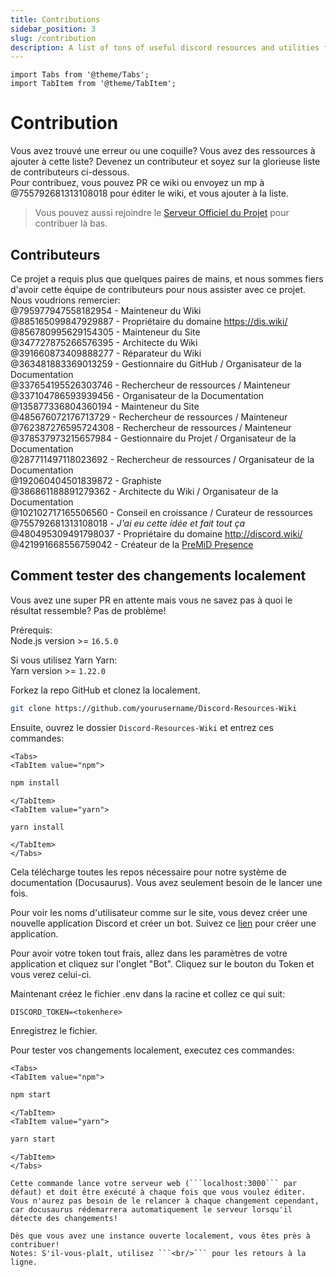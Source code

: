 ```yaml
---
title: Contributions
sidebar_position: 3
slug: /contribution
description: A list of tons of useful discord resources and utilities for all types of users, from beginners to power users.
---
```


```mdx-code-block
import Tabs from '@theme/Tabs';
import TabItem from '@theme/TabItem';
```

# Contribution

Vous avez trouvé une erreur ou une coquille? Vous avez des ressources à ajouter à cette liste? Devenez un contributeur et soyez sur la glorieuse liste de contributeurs ci-dessous.<br/>
Pour contribuez, vous pouvez PR ce wiki ou envoyez un mp à  @755792681313108018 pour éditer le wiki, et vous ajouter à la liste.
> Vous pouvez aussi rejoindre le [Serveur Officiel du Projet](https://discord.gg/yxbqz9pNxS) pour contribuer là bas.

## Contributeurs

Ce projet a requis plus que quelques paires de mains, et nous sommes fiers d'avoir cette équipe de contributeurs pour nous assister avec ce projet.<br/>
Nous voudrions remercier:<br/>
@795977947558182954 - Mainteneur du Wiki <br/>
@885165099847929887 - Propriétaire du domaine <https://dis.wiki/> <br/>
@856780995629154305 - Mainteneur du Site <br/>
@347727875266576395 - Architecte du Wiki <br/>
@391660873409888277 - Réparateur du Wiki <br/>
@363481883369013259 - Gestionnaire du GitHub / Organisateur de la Documentation <br/>
@337654195526303746 - Rechercheur de ressources / Mainteneur <br/>
@337104786593939456 - Organisateur de la Documentation <br/>
@135877336804360194 - Mainteneur du Site <br/>
@485676072176713729 - Rechercheur de ressources / Mainteneur <br/>
@762387276595724308 - Rechercheur de ressources / Mainteneur <br/>
@378537973215657984 - Gestionnaire du Projet / Organisateur de la Documentation <br/>
@287711497118023692 - Rechercheur de ressources / Organisateur de la Documentation <br/>
@192060404501839872 - Graphiste <br/>
@386861188891279362 - Architecte du Wiki / Organisateur de la Documentation <br/>
@102102717165506560 - Conseil en croissance / Curateur de ressources <br/>
@755792681313108018 - *J'ai eu cette idée et fait tout ça*  <br/>
@480495309491798037 - Propriétaire du domaine <http://discord.wiki/> <br/>
@421991668556759042 - Créateur de la [PreMiD Presence](https://premid.app/store/presences/Discord%20Resources)

## Comment tester des changements localement

Vous avez une super PR en attente mais vous ne savez pas à quoi le résultat ressemble? Pas de problème!<br/>

Prérequis:<br/>
Node.js version >= ```16.5.0```<br/>

Si vous utilisez Yarn Yarn:<br/>
Yarn version >= ```1.22.0```

Forkez la repo GitHub et clonez la localement.

```bash
git clone https://github.com/yourusername/Discord-Resources-Wiki
```

Ensuite, ouvrez le dossier `Discord-Resources-Wiki` et entrez ces commandes:
  
```mdx-code-block
<Tabs>
<TabItem value="npm">
```

```bash
npm install
```

```mdx-code-block
</TabItem>
<TabItem value="yarn">
```

```bash
yarn install
```

```mdx-code-block
</TabItem>
</Tabs>
```

Cela télécharge toutes les repos nécessaire pour notre système de documentation (Docusaurus). Vous avez seulement besoin de le lancer une fois.

Pour voir les noms d'utilisateur comme sur le site, vous devez créer une nouvelle application Discord et créer un bot.
Suivez ce [lien](https://github.com/reactiflux/discord-irc/wiki/Creating-a-discord-bot-&-getting-a-token) pour créer une application.

Pour avoir votre token tout frais, allez dans les paramètres de votre application et cliquez sur l'onglet "Bot".
Cliquez sur le bouton du Token et vous verez celui-ci.

Maintenant créez le fichier .env dans la racine et collez ce qui suit:

```env
DISCORD_TOKEN=<tokenhere>
```

Enregistrez le fichier.

Pour tester vos changements localement, executez ces commandes:

```mdx-code-block
<Tabs>
<TabItem value="npm">
```

```bash
npm start
```

```mdx-code-block
</TabItem>
<TabItem value="yarn">
```

```bash
yarn start
```

```mdx-code-block
</TabItem>
</Tabs>

Cette commande lance votre serveur web (```localhost:3000``` par défaut) et doit être exécuté à chaque fois que vous voulez éditer.
Vous n'aurez pas besoin de le relancer à chaque changement cependant, car docusaurus rédemarrera automatiquement le serveur lorsqu'il détecte des changements!

Dès que vous avez une instance ouverte localement, vous êtes près à contribuer!
Notes: S'il-vous-plaît, utilisez ```<br/>``` pour les retours à la ligne.
